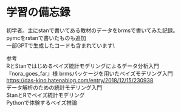 # 学習の備忘録
初学者。主にstanで書いてある教材のデータをbrmsで書いてみた記録。\
pymcをrstanで書いたものも追加\
一部GPTで生成したコードも含まれています\

参考\
 RとStanではじめるベイズ統計モデリングによるデータ分析入門\
『nora_goes_far』様 brmsパッケージを用いたベイズモデリング入門 https://das-kino.hatenablog.com/entry/2018/12/15/230938    
 データ解析のための統計モデリング入門\
 StanとRでベイズ統計モデリング\
 Pythonで体験するベイズ推論

